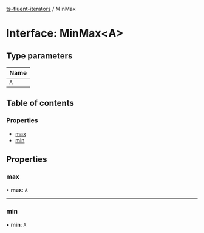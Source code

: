 [ts-fluent-iterators](../README.md) / MinMax

# Interface: MinMax\<A\>

## Type parameters

| Name |
| :------ |
| `A` |

## Table of contents

### Properties

- [max](MinMax.md#max)
- [min](MinMax.md#min)

## Properties

### max

• **max**: `A`

___

### min

• **min**: `A`
